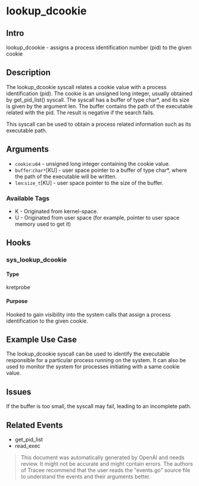 
# lookup_dcookie

## Intro
lookup_dcookie - assigns a process identification number (pid) to the given cookie

## Description
The lookup_dcookie syscall relates a cookie value with a process identification (pid).
The cookie is an unsigned long integer, usually obtained by get_pid_list() syscall.
The syscall has a buffer of type char*, and its size is given by the argument len.
The buffer contains the path of the executable related with the pid.
The result is negative if the search fails.

This syscall can be used to obtain a process related information such as its executable path.

## Arguments
* `cookie`:`u64` - unsigned long integer containing the cookie value.
* `buffer`:`char*`[KU] - user space pointer to a buffer of type char*, where the path of the executable will be written.
* `len`:`size_t`[KU] - user space pointer to the size of the buffer.

### Available Tags
* K - Originated from kernel-space.
* U - Originated from user space (for example, pointer to user space memory used to get it)

## Hooks
### sys_lookup_dcookie
#### Type
kretprobe
#### Purpose
Hooked to gain visibility into the system calls that assign a process identification to the given cookie.

## Example Use Case
The lookup_dcookie syscall can be used to identify the executable responsible for a particular process running on the system. It can also be used to monitor the system for processes initiating with a same cookie value.

## Issues
If the buffer is too small, the syscall may fail, leading to an incomplete path.

## Related Events
* get_pid_list
* read_exec

> This document was automatically generated by OpenAI and needs review. It might
> not be accurate and might contain errors. The authors of Tracee recommend that
> the user reads the "events.go" source file to understand the events and their
> arguments better.
